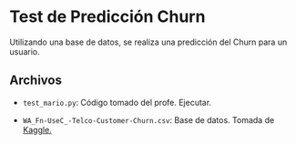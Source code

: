 # Test de Predicción Churn

Utilizando una base de datos, se realiza una predicción del Churn para un usuario.

## Archivos

* ```test_mario.py```: Código tomado del profe. Ejecutar.

* ```WA_Fn-UseC_-Telco-Customer-Churn.csv```: Base de datos. Tomada de [Kaggle.](https://www.kaggle.com/code/bhartiprasad17/customer-churn-prediction/notebook)